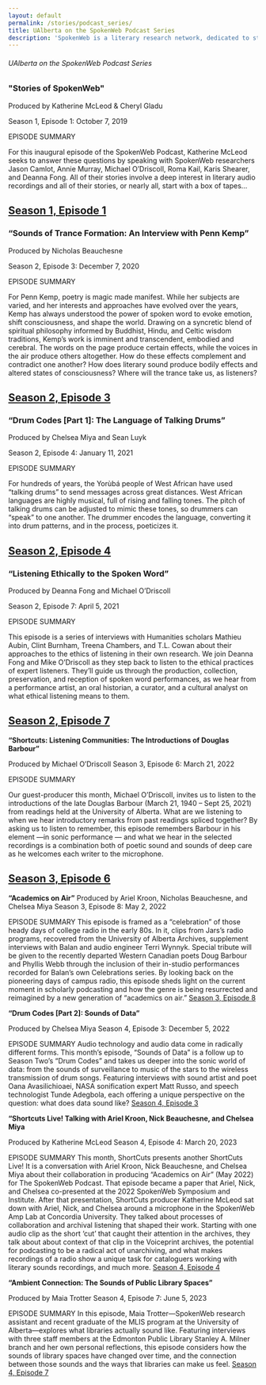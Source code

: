 ```yaml
---
layout: default
permalink: /stories/podcast_series/
title: UAlberta on the SpokenWeb Podcast Series
description: 'SpokenWeb is a literary research network, dedicated to studying literature through sound. But how did this project begin? What kinds of literary recordings inspired it and where were they found? And what happened next in order for these recordings to be heard?'
---
```


<h6 class="page-title">UAlberta on the SpokenWeb Podcast Series</h6>



### **"Stories of SpokenWeb"**

Produced by Katherine McLeod & Cheryl Gladu

Season 1, Episode 1: October 7, 2019

EPISODE SUMMARY

For this inaugural episode of the SpokenWeb Podcast, Katherine McLeod seeks to answer these questions by speaking with SpokenWeb researchers Jason Camlot, Annie Murray, Michael O’Driscoll, Roma Kail, Karis Shearer, and Deanna Fong. All of their stories involve a deep interest in literary audio recordings and all of their stories, or nearly all, start with a box of tapes…

## [Season 1, Episode 1](https://spokenweb.ca/podcast/episodes/stories-of-spokenweb/)

### **“Sounds of Trance Formation: An Interview with Penn Kemp”**

Produced by Nicholas Beauchesne

Season 2, Episode 3: December 7, 2020

EPISODE SUMMARY

For Penn Kemp, poetry is magic made manifest. While her subjects are varied, and her interests and approaches have evolved over the years, Kemp has always understood the power of spoken word to evoke emotion, shift consciousness, and shape the world. Drawing on a syncretic blend of spiritual philosophy informed by Buddhist, Hindu, and Celtic wisdom traditions, Kemp’s work is imminent and transcendent, embodied and cerebral. The words on the page produce certain effects, while the voices in the air produce others altogether. How do these effects complement and contradict one another? How does literary sound produce bodily effects and altered states of consciousness? Where will the trance take us, as listeners?

## [Season 2, Episode 3](https://spokenweb.ca/podcast/episodes/sounds-of-trance-formation-an-interview-with-penn-kemp/)

### **“Drum Codes [Part 1]: The Language of Talking Drums”**

Produced by Chelsea Miya and Sean Luyk

Season 2, Episode 4: January 11, 2021


EPISODE SUMMARY

For hundreds of years, the Yorùbá people of West African have used “talking drums” to send messages across great distances. West African languages are highly musical, full of rising and falling tones. The pitch of talking drums can be adjusted to mimic these tones, so drummers can “speak” to one another. The drummer encodes the language, converting it into drum patterns, and in the process, poeticizes it. 

## [Season 2, Episode 4](https://spokenweb.ca/podcast/episodes/drum-codes-pt-1-the-language-of-talking-drums/)

### **“Listening Ethically to the Spoken Word”**

Produced by Deanna Fong and Michael O’Driscoll

Season 2, Episode 7: April 5, 2021

EPISODE SUMMARY

This episode is a series of interviews with Humanities scholars Mathieu Aubin, Clint Burnham, Treena Chambers, and T.L. Cowan about their approaches to the ethics of listening in their own research. We join Deanna Fong and Mike O’Driscoll as they step back to listen to the ethical practices of expert listeners. They’ll guide us through the production, collection, preservation, and reception of spoken word performances, as we hear from a performance artist, an oral historian, a curator, and a cultural analyst on what ethical listening means to them.

## [Season 2, Episode 7](https://spokenweb.ca/podcast/episodes/listening-ethically-to-the-spoken-word/)


**“Shortcuts: Listening Communities: The Introductions of Douglas Barbour”**

Produced by Michael O’Driscoll
Season 3, Episode 6: March 21, 2022

EPISODE SUMMARY 

Our guest-producer this month, Michael O’Driscoll, invites us to listen to the introductions of the late Douglas Barbour (March 21, 1940 – Sept 25, 2021) from readings held at the University of Alberta. What are we listening to when we hear introductory remarks from past readings spliced together? By asking us to listen to remember, this episode remembers Barbour in his element —in sonic performance — and what we hear in the selected recordings is a combination both of poetic sound and sounds of deep care as he welcomes each writer to the microphone. 

## [Season 3, Episode 6](https://spokenweb.ca/podcast/episodes/listening-communities-the-introductions-of-douglas-barbour/)


**“Academics on Air”**
Produced by Ariel Kroon, Nicholas Beauchesne, and Chelsea Miya
Season 3, Episode 8: May 2, 2022

EPISODE SUMMARY 
This episode is framed as a “celebration” of those heady days of college radio in the early 80s. In it, clips from Jars’s radio programs, recovered from the University of Alberta Archives, supplement interviews with Balan and audio engineer Terri Wynnyk. Special tribute will be given to the recently departed Western Canadian poets Doug Barbour and Phyllis Webb through the inclusion of their in-studio performances recorded for Balan’s own Celebrations series. By looking back on the pioneering days of campus radio, this episode sheds light on the current moment in scholarly podcasting and how the genre is being resurrected and reimagined by a new generation of “academics on air.”
[Season 3, Episode 8](https://spokenweb.ca/podcast/episodes/academics-on-air/)


**“Drum Codes [Part 2]: Sounds of Data”**

Produced by Chelsea Miya
Season 4, Episode 3: December  5, 2022

EPISODE SUMMARY 
Audio technology and audio data come in radically different forms. This month’s episode, “Sounds of Data” is a follow up to Season Two’s “Drum Codes” and takes us deeper into the sonic world of data: from the sounds of surveillance to music of the stars to the wireless transmission of drum songs. Featuring interviews with sound artist and poet Oana Avasilichioaei, NASA sonification expert Matt Russo, and speech technologist Tunde Adegbola, each offering a unique perspective on the question: what does data sound like?
[Season 4, Episode 3](https://spokenweb.ca/podcast/episodes/drum-codes-part-2-sounds-of-data/)


**“Shortcuts Live! Talking with Ariel Kroon, Nick Beauchesne, and Chelsea Miya**

Produced by Katherine McLeod
Season 4, Episode 4: March 20, 2023

EPISODE SUMMARY 
This month, ShortCuts presents another ShortCuts Live! It is a conversation with Ariel Kroon, Nick Beauchesne, and Chelsea Miya about their collaboration in producing “Academics on Air” (May 2022) for The SpokenWeb Podcast. That episode became a paper that Ariel, Nick, and Chelsea co-presented at the 2022 SpokenWeb Symposium and Institute. After that presentation, ShortCuts producer Katherine McLeod sat down with Ariel, Nick, and Chelsea around a microphone in the SpokenWeb Amp Lab at Concordia University. They talked about processes of collaboration and archival listening that shaped their work. Starting with one audio clip as the short ‘cut’ that caught their attention in the archives, they talk about about context of that clip in the Voiceprint archives, the potential for podcasting to be a radical act of unarchiving, and what makes recordings of a radio show a unique task for cataloguers working with literary sounds recordings, and much more.
[Season 4, Episode 4](https://spokenweb.ca/podcast/episodes/shortcuts-live-talking-with-ariel-kroon-nick-beauchesne-and-chelsea-miya/)


**“Ambient Connection: The Sounds of Public Library Spaces”**

Produced by Maia Trotter
Season 4, Episode 7: June 5, 2023

EPISODE SUMMARY
In this episode, Maia Trotter—SpokenWeb research assistant and recent graduate of the MLIS program at the University of Alberta—explores what libraries actually sound like. Featuring interviews with three staff members at the Edmonton Public Library Stanley A. Milner branch and her own personal reflections, this episode considers how the sounds of library spaces have changed over time, and the connection between those sounds and the ways that libraries can make us feel.
[Season 4, Episode 7](https://spokenweb.ca/podcast/episodes/ambient-connection-the-sounds-of-public-library-spaces/)







